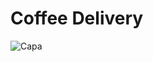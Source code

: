 # Coffee Delivery

![Capa](https://user-images.githubusercontent.com/69471715/226357681-2043eb58-9d3f-4222-88e1-cee7ef2dc532.png)
